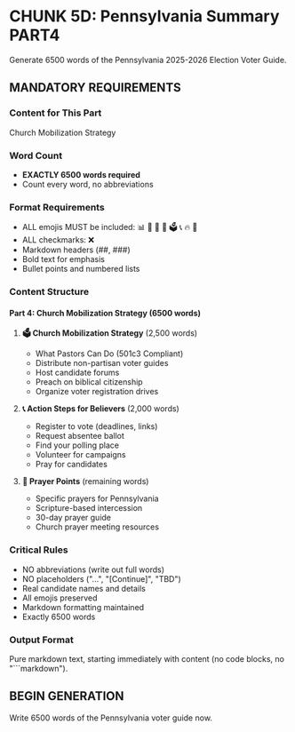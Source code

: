 # CHUNK 5D: Pennsylvania Summary PART4

Generate 6500 words of the Pennsylvania 2025-2026 Election Voter Guide.

## MANDATORY REQUIREMENTS

### Content for This Part
Church Mobilization Strategy

### Word Count
- **EXACTLY 6500 words required**
- Count every word, no abbreviations

### Format Requirements
-  ALL emojis MUST be included: 📊 🔴 🎯 📅 🗳️ 📞 🔥 🙏
-  ALL checkmarks:  ❌
-  Markdown headers (##, ###)
-  Bold text for emphasis
-  Bullet points and numbered lists

### Content Structure

#### Part 4: Church Mobilization Strategy (6500 words)

1. **🗳️ Church Mobilization Strategy** (2,500 words)
   - What Pastors Can Do (501c3 Compliant)
   - Distribute non-partisan voter guides
   - Host candidate forums
   - Preach on biblical citizenship
   - Organize voter registration drives

2. **📞 Action Steps for Believers** (2,000 words)
   - Register to vote (deadlines, links)
   - Request absentee ballot
   - Find your polling place
   - Volunteer for campaigns
   - Pray for candidates

3. **🙏 Prayer Points** (remaining words)
   - Specific prayers for Pennsylvania
   - Scripture-based intercession
   - 30-day prayer guide
   - Church prayer meeting resources

### Critical Rules
-  NO abbreviations (write out full words)
-  NO placeholders ("...", "[Continue]", "TBD")
-  Real candidate names and details
-  All emojis preserved
-  Markdown formatting maintained
-  Exactly 6500 words

### Output Format
Pure markdown text, starting immediately with content (no code blocks, no "```markdown").

## BEGIN GENERATION
Write 6500 words of the Pennsylvania voter guide now.
